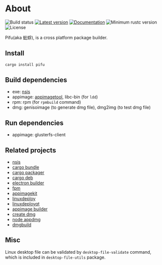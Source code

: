 
# About
![Build status](https://github.com/RustRobotics/pifu/actions/workflows/rust.yml/badge.svg)
[![Latest version](https://img.shields.io/crates/v/pifu.svg)](https://crates.io/crates/pifu)
[![Documentation](https://docs.rs/pifu/badge.svg)](https://docs.rs/pifu)
![Minimum rustc version](https://img.shields.io/badge/rustc-1.62+-yellow.svg)
![License](https://img.shields.io/crates/l/pifu.svg)

Pifu(aka 蚍蜉), is a cross platform package builder.

## Install
```bash
cargo install pifu
```

## Build dependencies
- exe: [nsis](https://nsis.sourceforge.io/)
- appimage: [appimagetool](https://github.com/AppImage/AppImageKit/releases), libc-bin (for `ldd`)
- rpm: rpm (for `rpmbuild` command)
- dmg: genisoimage (to generate dmg file), dmg2img (to test dmg file)

## Run dependencies
- appimage: glusterfs-client

## Related projects
- [nsis](https://nsis.sourceforge.io)
- [cargo bundle](https://github.com/burtonageo/cargo-bundle)
- [cargo packager](https://github.com/crabnebula-dev/cargo-packager)
- [cargo deb](https://github.com/mmstick/cargo-deb)
- [electron builder](https://github.com/electron-userland/electron-builder)
- [fpm](https://github.com/jordansissel/fpm)
- [appimagekit](https://github.com/AppImage/appimagekit)
- [linuxdeploy](https://github.com/linuxdeploy/linuxdeploy)
- [linuxdeployqt](https://github.com/probonopd/linuxdeployqt)
- [appimage builder](https://github.com/AppImageCrafters/appimage-builder)
- [create dmg](https://github.com/create-dmg/create-dmg)
- [node appdmg](https://github.com/LinusU/node-appdmg)
- [dmgbuild](https://github.com/al45tair/dmgbuild)

## Misc
Linux desktop file can be validated by `desktop-file-validate` command,
which is included in `desktop-file-utils` package.
